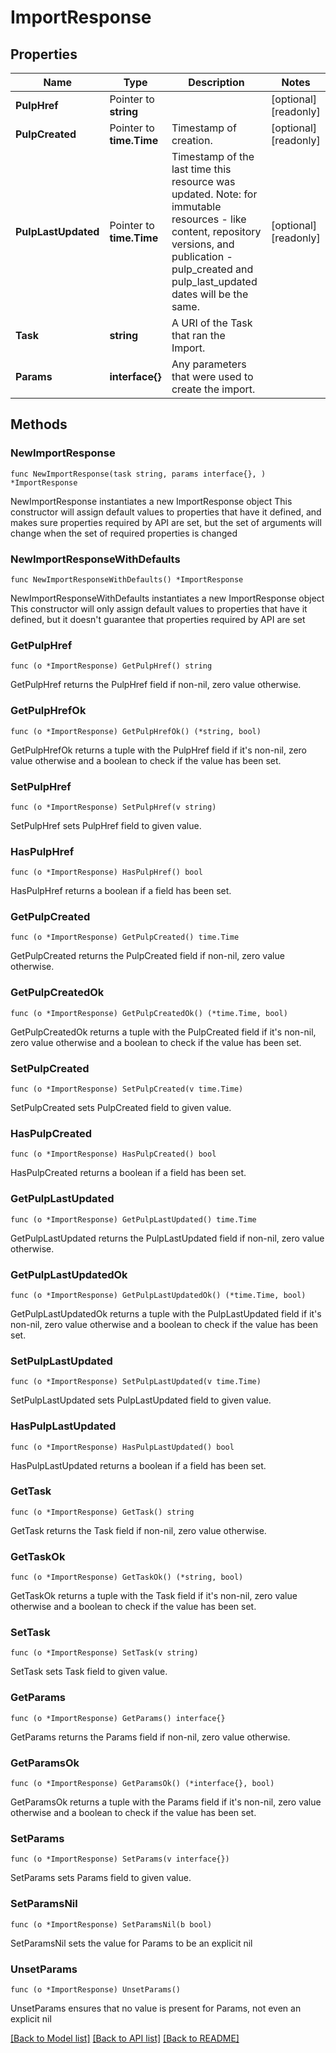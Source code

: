 # ImportResponse

## Properties

Name | Type | Description | Notes
------------ | ------------- | ------------- | -------------
**PulpHref** | Pointer to **string** |  | [optional] [readonly] 
**PulpCreated** | Pointer to **time.Time** | Timestamp of creation. | [optional] [readonly] 
**PulpLastUpdated** | Pointer to **time.Time** | Timestamp of the last time this resource was updated. Note: for immutable resources - like content, repository versions, and publication - pulp_created and pulp_last_updated dates will be the same. | [optional] [readonly] 
**Task** | **string** | A URI of the Task that ran the Import. | 
**Params** | **interface{}** | Any parameters that were used to create the import. | 

## Methods

### NewImportResponse

`func NewImportResponse(task string, params interface{}, ) *ImportResponse`

NewImportResponse instantiates a new ImportResponse object
This constructor will assign default values to properties that have it defined,
and makes sure properties required by API are set, but the set of arguments
will change when the set of required properties is changed

### NewImportResponseWithDefaults

`func NewImportResponseWithDefaults() *ImportResponse`

NewImportResponseWithDefaults instantiates a new ImportResponse object
This constructor will only assign default values to properties that have it defined,
but it doesn't guarantee that properties required by API are set

### GetPulpHref

`func (o *ImportResponse) GetPulpHref() string`

GetPulpHref returns the PulpHref field if non-nil, zero value otherwise.

### GetPulpHrefOk

`func (o *ImportResponse) GetPulpHrefOk() (*string, bool)`

GetPulpHrefOk returns a tuple with the PulpHref field if it's non-nil, zero value otherwise
and a boolean to check if the value has been set.

### SetPulpHref

`func (o *ImportResponse) SetPulpHref(v string)`

SetPulpHref sets PulpHref field to given value.

### HasPulpHref

`func (o *ImportResponse) HasPulpHref() bool`

HasPulpHref returns a boolean if a field has been set.

### GetPulpCreated

`func (o *ImportResponse) GetPulpCreated() time.Time`

GetPulpCreated returns the PulpCreated field if non-nil, zero value otherwise.

### GetPulpCreatedOk

`func (o *ImportResponse) GetPulpCreatedOk() (*time.Time, bool)`

GetPulpCreatedOk returns a tuple with the PulpCreated field if it's non-nil, zero value otherwise
and a boolean to check if the value has been set.

### SetPulpCreated

`func (o *ImportResponse) SetPulpCreated(v time.Time)`

SetPulpCreated sets PulpCreated field to given value.

### HasPulpCreated

`func (o *ImportResponse) HasPulpCreated() bool`

HasPulpCreated returns a boolean if a field has been set.

### GetPulpLastUpdated

`func (o *ImportResponse) GetPulpLastUpdated() time.Time`

GetPulpLastUpdated returns the PulpLastUpdated field if non-nil, zero value otherwise.

### GetPulpLastUpdatedOk

`func (o *ImportResponse) GetPulpLastUpdatedOk() (*time.Time, bool)`

GetPulpLastUpdatedOk returns a tuple with the PulpLastUpdated field if it's non-nil, zero value otherwise
and a boolean to check if the value has been set.

### SetPulpLastUpdated

`func (o *ImportResponse) SetPulpLastUpdated(v time.Time)`

SetPulpLastUpdated sets PulpLastUpdated field to given value.

### HasPulpLastUpdated

`func (o *ImportResponse) HasPulpLastUpdated() bool`

HasPulpLastUpdated returns a boolean if a field has been set.

### GetTask

`func (o *ImportResponse) GetTask() string`

GetTask returns the Task field if non-nil, zero value otherwise.

### GetTaskOk

`func (o *ImportResponse) GetTaskOk() (*string, bool)`

GetTaskOk returns a tuple with the Task field if it's non-nil, zero value otherwise
and a boolean to check if the value has been set.

### SetTask

`func (o *ImportResponse) SetTask(v string)`

SetTask sets Task field to given value.


### GetParams

`func (o *ImportResponse) GetParams() interface{}`

GetParams returns the Params field if non-nil, zero value otherwise.

### GetParamsOk

`func (o *ImportResponse) GetParamsOk() (*interface{}, bool)`

GetParamsOk returns a tuple with the Params field if it's non-nil, zero value otherwise
and a boolean to check if the value has been set.

### SetParams

`func (o *ImportResponse) SetParams(v interface{})`

SetParams sets Params field to given value.


### SetParamsNil

`func (o *ImportResponse) SetParamsNil(b bool)`

 SetParamsNil sets the value for Params to be an explicit nil

### UnsetParams
`func (o *ImportResponse) UnsetParams()`

UnsetParams ensures that no value is present for Params, not even an explicit nil

[[Back to Model list]](../README.md#documentation-for-models) [[Back to API list]](../README.md#documentation-for-api-endpoints) [[Back to README]](../README.md)


